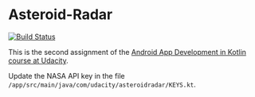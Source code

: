 # Asteroid-Radar
[![Build Status](https://app.bitrise.io/app/4c0a22d42cbb88b2/status.svg?token=R858Ayuu3etiLShr49KSqw)](https://app.bitrise.io/app/4c0a22d42cbb88b2)

This is the second assignment of the [Android App Development in Kotlin course at Udacity](https://www.udacity.com/course/developing-android-apps-with-kotlin--ud9012).

Update the NASA API key in the file `/app/src/main/java/com/udacity/asteroidradar/KEYS.kt`. 